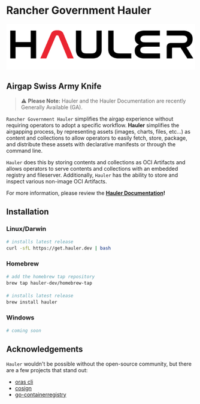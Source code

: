 # Rancher Government Hauler

![rancher-government-hauler-logo](/static/rgs-hauler-logo.png)

## Airgap Swiss Army Knife

> ⚠️ **Please Note:** Hauler and the Hauler Documentation are recently Generally Available (GA).

`Rancher Government Hauler` simplifies the airgap experience without requiring operators to adopt a specific workflow. **Hauler** simplifies the airgapping process, by representing assets (images, charts, files, etc...) as content and collections to allow operators to easily fetch, store, package, and distribute these assets with declarative manifests or through the command line.

`Hauler` does this by storing contents and collections as OCI Artifacts and allows operators to serve contents and collections with an embedded registry and fileserver. Additionally, `Hauler` has the ability to store and inspect various non-image OCI Artifacts.

For more information, please review the **[Hauler Documentation](https://hauler.dev)!**

## Installation

### Linux/Darwin

```bash
# installs latest release
curl -sfL https://get.hauler.dev | bash
```

### Homebrew

```bash
# add the homebrew tap repository
brew tap hauler-dev/homebrew-tap

# installs latest release
brew install hauler
```

### Windows

```bash
# coming soon
```

## Acknowledgements

`Hauler` wouldn't be possible without the open-source community, but there are a few projects that stand out:

- [oras cli](https://github.com/oras-project/oras)
- [cosign](https://github.com/sigstore/cosign)
- [go-containerregistry](https://github.com/google/go-containerregistry)
